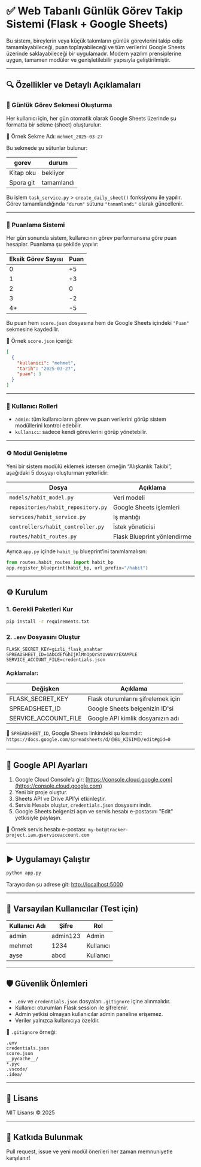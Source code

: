 # ✅ Web Tabanlı Günlük Görev Takip Sistemi (Flask + Google Sheets)

Bu sistem, bireylerin veya küçük takımların günlük görevlerini takip edip tamamlayabileceği, puan toplayabileceği ve tüm verilerini Google Sheets üzerinde saklayabileceği bir uygulamadır. Modern yazılım prensiplerine uygun, tamamen modüler ve genişletilebilir yapısıyla geliştirilmiştir.

---

## 🔍 Özellikler ve Detaylı Açıklamaları

### 📅 Günlük Görev Sekmesi Oluşturma

Her kullanıcı için, her gün otomatik olarak Google Sheets üzerinde şu formatta bir sekme (sheet) oluşturulur:

📄 Örnek Sekme Adı: `mehmet_2025-03-27`

Bu sekmede şu sütunlar bulunur:

| gorev       | durum        |
|-------------|--------------|
| Kitap oku   | bekliyor     |
| Spora git   | tamamlandı   |

Bu işlem `task_service.py` > `create_daily_sheet()` fonksiyonu ile yapılır. Görev tamamlandığında `"durum"` sütunu `"tamamlandı"` olarak güncellenir.

---

### 🎯 Puanlama Sistemi

Her gün sonunda sistem, kullanıcının görev performansına göre puan hesaplar. Puanlama şu şekilde yapılır:

| Eksik Görev Sayısı | Puan |
|--------------------|------|
| 0                  | +5   |
| 1                  | +3   |
| 2                  |  0   |
| 3                  | -2   |
| 4+                 | -5   |

Bu puan hem `score.json` dosyasına hem de Google Sheets içindeki `"Puan"` sekmesine kaydedilir.

📁 Örnek `score.json` içeriği:

```json
[
  {
    "kullanici": "mehmet",
    "tarih": "2025-03-27",
    "puan": 3
  }
]
```

---

### 🔐 Kullanıcı Rolleri

- `admin`: tüm kullanıcıların görev ve puan verilerini görüp sistem modüllerini kontrol edebilir.
- `kullanıcı`: sadece kendi görevlerini görüp yönetebilir.

---

### ⚙️ Modül Genişletme

Yeni bir sistem modülü eklemek istersen örneğin “Alışkanlık Takibi”, aşağıdaki 5 dosyayı oluşturman yeterlidir:

| Dosya                             | Açıklama                        |
|----------------------------------|---------------------------------|
| `models/habit_model.py`          | Veri modeli                     |
| `repositories/habit_repository.py` | Google Sheets işlemleri       |
| `services/habit_service.py`      | İş mantığı                      |
| `controllers/habit_controller.py`| İstek yöneticisi                |
| `routes/habit_routes.py`         | Flask Blueprint yönlendirme     |

Ayrıca `app.py` içinde `habit_bp` blueprint’ini tanımlamalısın:

```python
from routes.habit_routes import habit_bp
app.register_blueprint(habit_bp, url_prefix="/habit")
```

---

## ⚙️ Kurulum

### 1. Gerekli Paketleri Kur

```bash
pip install -r requirements.txt
```

### 2. `.env` Dosyasını Oluştur

```env
FLASK_SECRET_KEY=gizli_flask_anahtar
SPREADSHEET_ID=1AbCdEfGhIjKlMnOpQrStUvWxYzEXAMPLE
SERVICE_ACCOUNT_FILE=credentials.json
```

#### Açıklamalar:

| Değişken             | Açıklama                                  |
|----------------------|--------------------------------------------|
| FLASK_SECRET_KEY     | Flask oturumlarını şifrelemek için         |
| SPREADSHEET_ID       | Google Sheets belgenizin ID'si             |
| SERVICE_ACCOUNT_FILE | Google API kimlik dosyanızın adı           |

🔑 `SPREADSHEET_ID`, Google Sheets linkindeki şu kısımdır:  
`https://docs.google.com/spreadsheets/d/🟡BU_KISIM🟡/edit#gid=0`

---

## 🔐 Google API Ayarları

1. Google Cloud Console’a gir: [https://console.cloud.google.com](https://console.cloud.google.com)
2. Yeni bir proje oluştur.
3. Sheets API ve Drive API’yi etkinleştir.
4. Servis Hesabı oluştur, `credentials.json` dosyasını indir.
5. Google Sheets belgenizi açın ve servis hesabı e-postasını "Edit" yetkisiyle paylaşın.

📧 Örnek servis hesabı e-postası: `my-bot@tracker-project.iam.gserviceaccount.com`

---

## ▶️ Uygulamayı Çalıştır

```bash
python app.py
```

Tarayıcıdan şu adrese git: [http://localhost:5000](http://localhost:5000)

---

## 👤 Varsayılan Kullanıcılar (Test için)

| Kullanıcı Adı | Şifre     | Rol     |
|---------------|-----------|----------|
| admin         | admin123  | Admin    |
| mehmet        | 1234      | Kullanıcı |
| ayse          | abcd      | Kullanıcı |

---

## 🛡️ Güvenlik Önlemleri

- `.env` ve `credentials.json` dosyaları `.gitignore` içine alınmalıdır.
- Kullanıcı oturumları Flask session ile şifrelenir.
- Admin yetkisi olmayan kullanıcılar admin paneline erişemez.
- Veriler yalnızca kullanıcıya özeldir.

📁 `.gitignore` örneği:

```gitignore
.env
credentials.json
score.json
__pycache__/
*.pyc
.vscode/
.idea/
```

---

## 📜 Lisans

MIT Lisansı © 2025

---

## 🤝 Katkıda Bulunmak

Pull request, issue ve yeni modül önerileri her zaman memnuniyetle karşılanır!